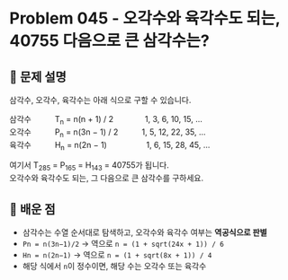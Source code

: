# Problem 045 - 오각수와 육각수도 되는, 40755 다음으로 큰 삼각수는? 
 
## 📝 문제 설명  
삼각수, 오각수, 육각수는 아래 식으로 구할 수 있습니다.  

삼각수   T<sub>n</sub> = n(n + 1) / 2    1, 3, 6, 10, 15, ...  
오각수   P<sub>n</sub> = n(3n − 1) / 2   1, 5, 12, 22, 35, ...  
육각수   H<sub>n</sub> = n(2n − 1)     1, 6, 15, 28, 45, ...  

여기서 T<sub>285</sub> = P<sub>165</sub> = H<sub>143</sub> = 40755가 됩니다.  
오각수와 육각수도 되는, 그 다음으로 큰 삼각수를 구하세요.

## 🧠 배운 점  
- 삼각수는 수열 순서대로 탐색하고, 오각수와 육각수 여부는 **역공식으로 판별**  
- `Pn = n(3n−1)/2` → 역으로 `n = (1 + sqrt(24x + 1)) / 6`  
- `Hn = n(2n−1)` → 역으로 `n = (1 + sqrt(8x + 1)) / 4`  
- 해당 식에서 `n`이 정수이면, 해당 수는 오각수 또는 육각수  
